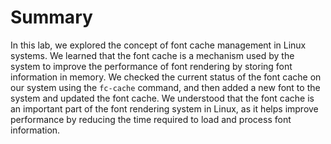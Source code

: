 # Summary

In this lab, we explored the concept of font cache management in Linux systems. We learned that the font cache is a mechanism used by the system to improve the performance of font rendering by storing font information in memory. We checked the current status of the font cache on our system using the `fc-cache` command, and then added a new font to the system and updated the font cache. We understood that the font cache is an important part of the font rendering system in Linux, as it helps improve performance by reducing the time required to load and process font information.
